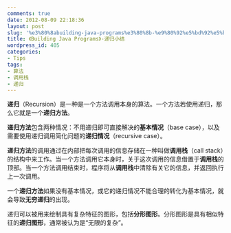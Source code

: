 ```yaml
---
comments: true
date: 2012-08-09 22:18:36
layout: post
slug: '%e3%80%8abuilding-java-programs%e3%80%8b-%e9%80%92%e5%bd%92%e5%b0%8f%e7%bb%93'
title: 《Building Java Programs》-递归小结
wordpress_id: 405
categories:
- Tips
tags:
- 算法
- 调用栈
- 递归
---
```


**递归**（Recursion）是一种是一个方法调用本身的算法。一个方法若使用递归，那么它就是一个**递归方法**。

**递归方法**包含两种情况：不用递归即可直接解决的**基本情况**（base case），以及需要使用递归调用简化问题的**递归情况**（recursive case）。

**递归方法**的调用通过在内部把每次调用的信息存储在一种叫做**调用栈**（call stack）的结构中来工作。当一个方法调用它本身时，关于这次调用的信息借置于**调用栈**的顶部。当一个方法调用结束时，程序将从**调用栈**中清除有关它的信息，并返回执行上一次调用。

一个**递归方法**如果没有基本情况，或它的递归情况不能合理的转化为基本情况，就会导致**无穷递归**的出现。

递归可以被用来绘制具有复杂特征的图形，包括**分形图形**。分形图形是具有相似特征的**递归图形**，通常被认为是“无限的复杂”。
